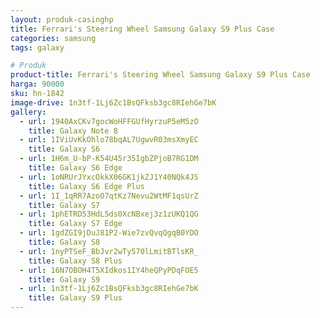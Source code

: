 ```yaml
---
layout: produk-casinghp
title: Ferrari's Steering Wheel Samsung Galaxy S9 Plus Case
categories: samsung
tags: galaxy

# Produk
product-title: Ferrari's Steering Wheel Samsung Galaxy S9 Plus Case
harga: 90000
sku: hn-1842
image-drive: 1n3tf-1Lj6Zc1BsQFksb3gc8RIehGe7bK
gallery:
  - url: 1940AxCKv7gocWoHFFGUfHyrzuP5eM5zO
    title: Galaxy Note 8
  - url: 1IViUvKkOhlo78bqAL7UgwvR03msXmyEC
    title: Galaxy S6
  - url: 1H6m_U-bP-K54U45r35IgbZPjoB7RG1DM
    title: Galaxy S6 Edge
  - url: 1oNRUrJYxcOkkX06GK1jkZJ1Y40NQk4JS
    title: Galaxy S6 Edge Plus
  - url: 1I_1qRR7AzoO7qtKz7Nevu2WtMF1qsUrZ
    title: Galaxy S7
  - url: 1phETRD53HdL5ds0XcNBxej3z1zUKQ1QG
    title: Galaxy S7 Edge
  - url: 1gdZGI9jDuJ81P2-Wie7zvQvqQgqB0YDO
    title: Galaxy S8
  - url: 1nyPTSeF_BbJvr2wTy570lLmitBTlsKR_
    title: Galaxy S8 Plus
  - url: 16N7OBOH4T5XIdkos1IY4heQPyPDqFOE5
    title: Galaxy S9
  - url: 1n3tf-1Lj6Zc1BsQFksb3gc8RIehGe7bK
    title: Galaxy S9 Plus
---
```

